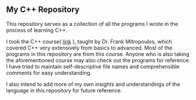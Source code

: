 ## My C++ Repository

This repository serves as a collection of all the programs I wrote in the process of learning C++. 

I took the C++ course( [link](https://www.udemy.com/course/beginning-c-plus-plus-programming/?couponCode=KEEPLEARNING) ), taught by  Dr. Frank Mitropoulos, which covered C++ very extensively from basics to advanced. Most of the programs in this repository are from this course. Anyone who is also taking the aforementioned course may also check out the programs for reference. I have tried to maintain self-descriptive file names and comprehensible comments for easy understanding.

I also intend to add more of my own insights and understandings of the language in this repository for future reference.
